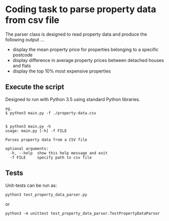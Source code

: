 # Coding task to parse property data from csv file

The parser class is designed to read property data and produce the following output ...

* display the mean property price for properties belonging to a specific postcode
* display difference in	average	property prices between	detached houses	and	flats
* display the top 10% most expensive properties


## Execute the script

Designed to run with Python 3.5 using standard Python libraries.
```
eg.
$ python3 main.py -f ./property-data.csv


$ python3 main.py -h
usage: main.py [-h] -f FILE

Parses property data from a CSV file

optional arguments:
  -h, --help  show this help message and exit
  -f FILE     specify path to csv file

```

## Tests

Unit-tests can be run as:
```
python3 test_property_data_parser.py
```
or
```
python3 -m unittest test_property_data_parser.TestPropertyDataParser
```
